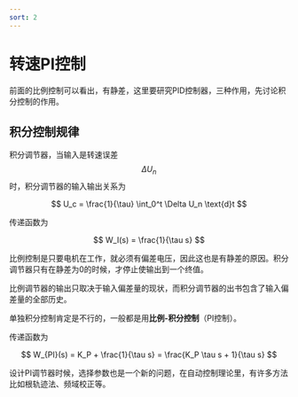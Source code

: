 ```yaml
---
sort: 2
---
```

# 转速PI控制

前面的比例控制可以看出，有静差，这里要研究PID控制器，三种作用，先讨论积分控制的作用。


## 积分控制规律

积分调节器，当输入是转速误差$$ \Delta U_n $$时，积分调节器的输入输出关系为

$$ U_c = \frac{1}{\tau} \int_0^t \Delta U_n \text{d}t $$

传递函数为

$$ W_I(s) = \frac{1}{\tau s} $$

比例控制是只要电机在工作，就必须有偏差电压，因此这也是有静差的原因。积分调节器只有在静差为0的时候，才停止使输出到一个终值。

比例调节器的输出只取决于输入偏差量的现状，而积分调节器的出书包含了输入偏差量的全部历史。

单独积分控制肯定是不行的，一般都是用**比例-积分控制**（PI控制）。

传递函数为

$$ W_{PI}(s) = K_P + \frac{1}{\tau s} = \frac{K_P \tau s + 1}{\tau s} $$


设计PI调节器时候，选择参数也是一个新的问题，在自动控制理论里，有许多方法比如根轨迹法、频域校正等。


